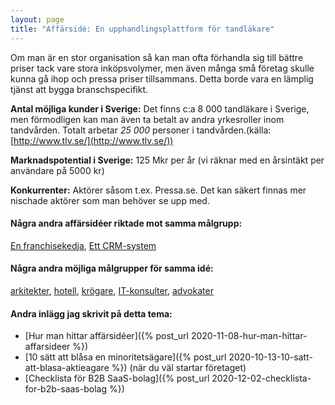```yaml
---
layout: page
title: "Affärsidé: En upphandlingsplattform för tandläkare"
---
```

Om man är en stor organisation så kan man ofta förhandla sig till bättre priser tack vare stora inköpsvolymer, men även många små företag skulle kunna gå ihop och pressa priser tillsammans. Detta borde vara en lämplig tjänst att bygga branschspecifikt.

**Antal möjliga kunder i Sverige:** Det finns c:a 8 000 tandläkare i Sverige, men förmodligen kan man även ta betalt av andra yrkesroller inom tandvården. Totalt arbetar *25 000* personer i tandvården.(källa: [http://www.tlv.se/](http://www.tlv.se/))

**Marknadspotential i Sverige:** 125 Mkr per år (vi räknar med en årsintäkt per användare på 5000 kr)

**Konkurrenter:** Aktörer såsom t.ex. Pressa.se. Det kan säkert finnas mer nischade aktörer som man behöver se upp med.

#### Några andra affärsidéer riktade mot samma målgrupp:
[En franchisekedja](/affarsideer/en-franchisekedja-av-tandlakare/), [Ett CRM-system](/affarsideer/ett-crm-system-for-tandlakare/)


#### Några andra möjliga målgrupper för samma idé:
[arkitekter](/affarsideer/en-upphandlingsplattform-for-arkitekter/), [hotell](/affarsideer/en-upphandlingsplattform-for-hotell/), [krögare](/affarsideer/en-upphandlingsplattform-for-krogare/), [IT-konsulter](/affarsideer/en-upphandlingsplattform-for-it-konsulter/), [advokater](/affarsideer/en-upphandlingsplattform-for-advokater/)

#### Andra inlägg jag skrivit på detta tema:
- [Hur man hittar affärsidéer]({% post_url 2020-11-08-hur-man-hittar-affarsideer %})
- [10 sätt att blåsa en minoritetsägare]({% post_url 2020-10-13-10-satt-att-blasa-aktieagare %}) (när du väl startar företaget)
- [Checklista för B2B SaaS-bolag]({% post_url 2020-12-02-checklista-for-b2b-saas-bolag %})

